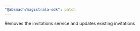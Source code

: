 ```yaml
---
"@absmach/magistrala-sdk": patch
---
```


Removes the invitations service and updates existing invitations
